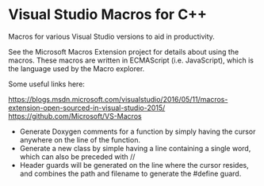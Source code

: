# Visual Studio Macros for C++
Macros for various Visual Studio versions to aid in productivity.

See the Microsoft Macros Extension project for details about using the macros.
These macros are written in ECMAScript (i.e. JavaScript), which is the language used by the Macro explorer.

Some useful links here:

https://blogs.msdn.microsoft.com/visualstudio/2016/05/11/macros-extension-open-sourced-in-visual-studio-2015/
https://github.com/Microsoft/VS-Macros

* Generate Doxygen comments for a function by simply having the cursor anywhere on the line of the function.
* Generate a new class by simple having a line containing a single word, which can also be preceded with //
* Header guards will be generated on the line where the cursor resides, and combines the path and filename to generate the #define guard.
